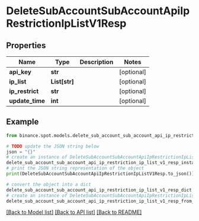 # DeleteSubAccountSubAccountApiIpRestrictionIpListV1Resp


## Properties

Name | Type | Description | Notes
------------ | ------------- | ------------- | -------------
**api_key** | **str** |  | [optional] 
**ip_list** | **List[str]** |  | [optional] 
**ip_restrict** | **str** |  | [optional] 
**update_time** | **int** |  | [optional] 

## Example

```python
from binance.spot.models.delete_sub_account_sub_account_api_ip_restriction_ip_list_v1_resp import DeleteSubAccountSubAccountApiIpRestrictionIpListV1Resp

# TODO update the JSON string below
json = "{}"
# create an instance of DeleteSubAccountSubAccountApiIpRestrictionIpListV1Resp from a JSON string
delete_sub_account_sub_account_api_ip_restriction_ip_list_v1_resp_instance = DeleteSubAccountSubAccountApiIpRestrictionIpListV1Resp.from_json(json)
# print the JSON string representation of the object
print(DeleteSubAccountSubAccountApiIpRestrictionIpListV1Resp.to_json())

# convert the object into a dict
delete_sub_account_sub_account_api_ip_restriction_ip_list_v1_resp_dict = delete_sub_account_sub_account_api_ip_restriction_ip_list_v1_resp_instance.to_dict()
# create an instance of DeleteSubAccountSubAccountApiIpRestrictionIpListV1Resp from a dict
delete_sub_account_sub_account_api_ip_restriction_ip_list_v1_resp_from_dict = DeleteSubAccountSubAccountApiIpRestrictionIpListV1Resp.from_dict(delete_sub_account_sub_account_api_ip_restriction_ip_list_v1_resp_dict)
```
[[Back to Model list]](../README.md#documentation-for-models) [[Back to API list]](../README.md#documentation-for-api-endpoints) [[Back to README]](../README.md)


